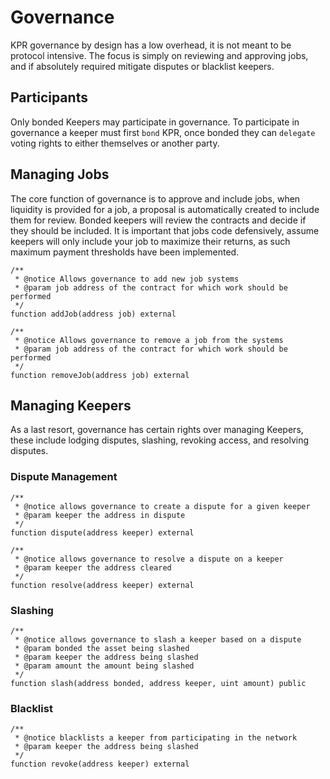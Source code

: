 # Governance

KPR governance by design has a low overhead, it is not meant to be protocol intensive. The focus is simply on reviewing and approving jobs, and if absolutely required mitigate disputes or blacklist keepers.

## Participants

Only bonded Keepers may participate in governance. To participate in governance a keeper must first `bond` KPR, once bonded they can `delegate` voting rights to either themselves or another party.

## Managing Jobs

The core function of governance is to approve and include jobs, when liquidity is provided for a job, a proposal is automatically created to include them for review. Bonded keepers will review the contracts and decide if they should be included. It is important that jobs code defensively, assume keepers will only include your job to maximize their returns, as such maximum payment thresholds have been implemented.

```
/**
 * @notice Allows governance to add new job systems
 * @param job address of the contract for which work should be performed
 */
function addJob(address job) external
```

```
/**
 * @notice Allows governance to remove a job from the systems
 * @param job address of the contract for which work should be performed
 */
function removeJob(address job) external
```

## Managing Keepers

As a last resort, governance has certain rights over managing Keepers, these include lodging disputes, slashing, revoking access, and resolving disputes.

### Dispute Management

```
/**
 * @notice allows governance to create a dispute for a given keeper
 * @param keeper the address in dispute
 */
function dispute(address keeper) external
```

```
/**
 * @notice allows governance to resolve a dispute on a keeper
 * @param keeper the address cleared
 */
function resolve(address keeper) external
```

### Slashing

```
/**
 * @notice allows governance to slash a keeper based on a dispute
 * @param bonded the asset being slashed
 * @param keeper the address being slashed
 * @param amount the amount being slashed
 */
function slash(address bonded, address keeper, uint amount) public
```

### Blacklist

```
/**
 * @notice blacklists a keeper from participating in the network
 * @param keeper the address being slashed
 */
function revoke(address keeper) external
```
